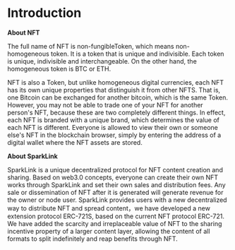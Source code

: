 # Introduction

**About NFT**

The full name of NFT is non-fungibleToken, which means non-homogeneous token. It is a token that is unique and indivisible. Each token is unique, indivisible and interchangeable. On the other hand, the homogeneous token is BTC or ETH.

NFT is also a Token, but unlike homogeneous digital currencies, each NFT has its own unique properties that distinguish it from other NFTS. That is, one Bitcoin can be exchanged for another bitcoin, which is the same Token. However, you may not be able to trade one of your NFT for another person's NFT, because these are two completely different things. In effect, each NFT is branded with a unique brand, which determines the value of each NFT is different. Everyone is allowed to view their own or someone else's NFT in the blockchain browser, simply by entering the address of a digital wallet where the NFT assets are stored.

**About SparkLink**

SparkLink is a unique decentralized protocol for NFT content creation and sharing. Based on web3.0 concepts, everyone can create their own NFT works through SparkLink and set their own sales and distribution fees. Any sale or dissemination of NFT after it is generated will generate revenue for the owner or node user. SparkLink provides users with a new decentralized way to distribute NFT and spread content，we have developed a new extension protocol ERC-721S, based on the current NFT protocol ERC-721. We have added the scarcity and irreplaceable value of NFT to the sharing incentive property of a larger content layer, allowing the content of all formats to split indefinitely and reap benefits through NFT.

